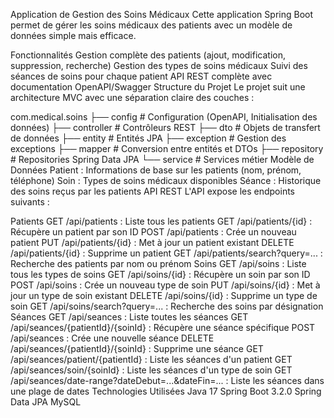 Application de Gestion des Soins Médicaux
Cette application Spring Boot permet de gérer les soins médicaux des patients avec un modèle de données simple mais efficace.

Fonctionnalités
Gestion complète des patients (ajout, modification, suppression, recherche)
Gestion des types de soins médicaux
Suivi des séances de soins pour chaque patient
API REST complète avec documentation OpenAPI/Swagger
Structure du Projet
Le projet suit une architecture MVC avec une séparation claire des couches :

com.medical.soins
├── config         # Configuration (OpenAPI, Initialisation des données)
├── controller     # Contrôleurs REST
├── dto            # Objets de transfert de données
├── entity         # Entités JPA
├── exception      # Gestion des exceptions
├── mapper         # Conversion entre entités et DTOs
├── repository     # Repositories Spring Data JPA
└── service        # Services métier
Modèle de Données
Patient : Informations de base sur les patients (nom, prénom, téléphone)
Soin : Types de soins médicaux disponibles
Séance : Historique des soins reçus par les patients
API REST
L'API expose les endpoints suivants :

Patients
GET /api/patients : Liste tous les patients
GET /api/patients/{id} : Récupère un patient par son ID
POST /api/patients : Crée un nouveau patient
PUT /api/patients/{id} : Met à jour un patient existant
DELETE /api/patients/{id} : Supprime un patient
GET /api/patients/search?query=... : Recherche des patients par nom ou prénom
Soins
GET /api/soins : Liste tous les types de soins
GET /api/soins/{id} : Récupère un soin par son ID
POST /api/soins : Crée un nouveau type de soin
PUT /api/soins/{id} : Met à jour un type de soin existant
DELETE /api/soins/{id} : Supprime un type de soin
GET /api/soins/search?query=... : Recherche des soins par désignation
Séances
GET /api/seances : Liste toutes les séances
GET /api/seances/{patientId}/{soinId} : Récupère une séance spécifique
POST /api/seances : Crée une nouvelle séance
DELETE /api/seances/{patientId}/{soinId} : Supprime une séance
GET /api/seances/patient/{patientId} : Liste les séances d'un patient
GET /api/seances/soin/{soinId} : Liste les séances d'un type de soin
GET /api/seances/date-range?dateDebut=...&dateFin=... : Liste les séances dans une plage de dates
Technologies Utilisées
Java 17
Spring Boot 3.2.0
Spring Data JPA
MySQL
